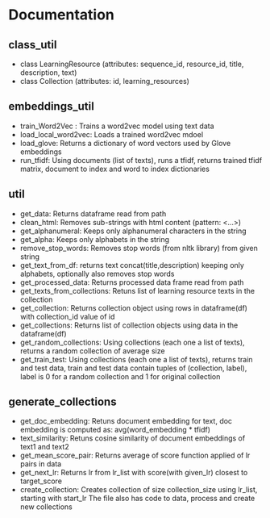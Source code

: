 # Documentation

## class_util
* class LearningResource (attributes: sequence_id, resource_id, title, description, text)
* class Collection (attributes: id, learning_resources)


## embeddings_util
* train_Word2Vec : Trains a word2vec model using text data
* load_local_word2vec: Loads a trained word2vec mdoel
* load_glove: Returns a dictionary of word vectors used by Glove embeddings
* run_tfidf: Using documents (list of texts), runs a tfidf, returns trained tfidf matrix, document to index and word to index dictionaries

## util
* get_data: Returns dataframe read from path
* clean_html: Removes sub-strings with html content (pattern: <...>)
* get_alphanumeral: Keeps only alphanumeral characters in the string
* get_alpha: Keeps only alphabets in the string
* remove_stop_words: Removes stop words (from nltk library) from given string
* get_text_from_df: returns text concat(title,description) keeping only alphabets, optionally also removes stop words
* get_processed_data: Returns processed data frame read from path
* get_texts_from_collections: Retuns list of learning resource texts in the collection
* get_collection: Returns collection object using rows in dataframe(df) with collection_id value of id
* get_collections: Returns list of collection objects using data in the dataframe(df)
* get_random_collections: Using collections (each one a list of texts), returns a random collection of average size
* get_train_test: Using collections (each one a list of texts), returns train and test data, train and test data contain tuples of (collection, label), label is 0 for a random collection and 1 for original collection

## generate_collections
* get_doc_embedding: Retuns document embedding for text, doc embedding is computed as: avg(word_embedding * tfidf)
* text_similarity: Retuns cosine similarity of document embeddings of text1 and text2
* get_mean_score_pair: Returns average of score function applied of lr pairs in data
* get_next_lr: Returns lr from lr_list with score(with given_lr) closest to target_score 
* create_collection: Creates collection of size collection_size using lr_list, starting with start_lr
The file also has code to data, process and create new collections

